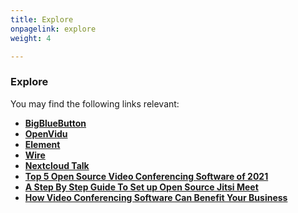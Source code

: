 ```yaml
---
title: Explore
onpagelink: explore
weight: 4

---
```


### **Explore**

You may find the following links relevant:

- **[BigBlueButton](https://products.containerize.com/video-conferencing/bigbluebutton/)**
- **[OpenVidu](https://products.containerize.com/video-conferencing/openvidu/)**
- **[Element](https://products.containerize.com/video-conferencing/element/)**
- **[Wire](https://products.containerize.com/video-conferencing/wire/)**
- **[Nextcloud Talk](https://products.containerize.com/video-conferencing/nextcloud-talk/)**
- **[Top 5 Open Source Video Conferencing Software of 2021](https://blog.containerize.com/2021/01/22/Top-5-Open-Source-Video-Conferencing-Software-of-2021/)**
- **[A Step By Step Guide To Set up Open Source Jitsi Meet](https://blog.containerize.com/2020/11/19/how-to-set-up-open-source-jitsi-meet/)**
- **[How Video Conferencing Software Can Benefit Your Business](https://blog.containerize.com/2020/11/13/how-video-conferencing-software-can-benefit-your-business/)**
 
